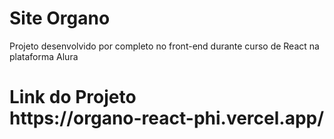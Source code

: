 # Site Organo 
Projeto desenvolvido por completo no front-end durante curso de React na plataforma Alura
<h1> Link do Projeto
<br>
https://organo-react-phi.vercel.app/
